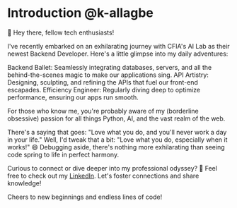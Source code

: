 # Introduction @k-allagbe

👋 Hey there, fellow tech enthusiasts!

I've recently embarked on an exhilarating journey with CFIA's AI Lab as their newest Backend Developer. Here's a little glimpse into my daily adventures:

Backend Ballet: Seamlessly integrating databases, servers, and all the behind-the-scenes magic to make our applications sing.
API Artistry: Designing, sculpting, and refining the APIs that fuel our front-end escapades.
Efficiency Engineer: Regularly diving deep to optimize performance, ensuring our apps run smooth.

For those who know me, you're probably aware of my (borderline obsessive) passion for all things Python, AI, and the vast realm of the web.

There's a saying that goes: "Love what you do, and you'll never work a day in your life." Well, I'd tweak that a bit: "Love what you do, especially when it works!" 😄 Debugging aside, there's nothing more exhilarating than seeing code spring to life in perfect harmony.

Curious to connect or dive deeper into my professional odyssey? 🧐 Feel free to check out my [LinkedIn](https://www.linkedin.com/in/guy-landry-allagbe). Let's foster connections and share knowledge!

Cheers to new beginnings and endless lines of code!
